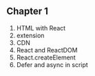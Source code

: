 ## Chapter 1
1. HTML with React
2. extension
3. CDN
4. React and ReactDOM
5. React.createElement
6. Defer and async in script


